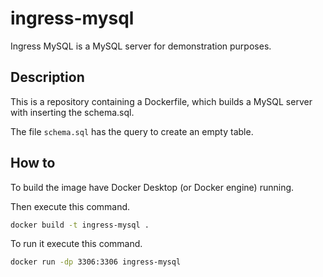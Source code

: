 # ingress-mysql
Ingress MySQL is a MySQL server for demonstration purposes.

## Description
This is a repository containing a Dockerfile, which builds a MySQL server with inserting the schema.sql.

The file `schema.sql` has the query to create an empty table.

## How to
To build the image have Docker Desktop (or Docker engine) running.

Then execute this command.
``` bash
docker build -t ingress-mysql .
```

To run it execute this command.
``` bash
docker run -dp 3306:3306 ingress-mysql
```